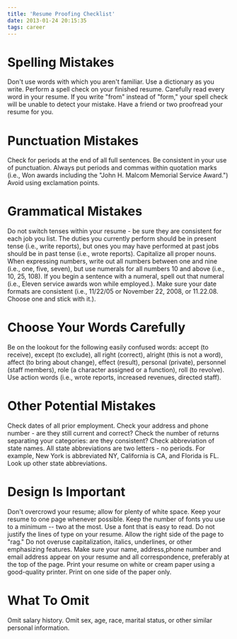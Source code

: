 ```yaml
---
title: 'Resume Proofing Checklist'
date: 2013-01-24 20:15:35
tags: career
---
```


Spelling Mistakes
===
Don't use words with which you aren't familiar.
Use a dictionary as you write.
Perform a spell check on your finished resume.
Carefully read every word in your resume. If you write "from" instead of "form," your spell check will be unable to detect your mistake.
Have a friend or two proofread your resume for you.

Punctuation Mistakes
===
Check for periods at the end of all full sentences.
Be consistent in your use of punctuation.
Always put periods and commas within quotation marks (i.e., Won awards including the "John H. Malcom Memorial Service Award.")
Avoid using exclamation points.

Grammatical Mistakes
===
Do not switch tenses within your resume - be sure they are consistent for each job you list. The duties you currently perform should be in present tense (i.e., write reports), but ones you may have performed at past jobs should be in past tense (i.e., wrote reports).
Capitalize all proper nouns.
When expressing numbers, write out all numbers between one and nine (i.e., one, five, seven), but use numerals for all numbers 10 and above (i.e., 10, 25, 108).
If you begin a sentence with a numeral, spell out that numeral (i.e., Eleven service awards won while employed.).
Make sure your date formats are consistent (i.e., 11/22/05 or November 22, 2008, or 11.22.08. Choose one and stick with it.).

Choose Your Words Carefully
===
Be on the lookout for the following easily confused words: accept (to receive), except (to exclude), all right (correct), alright (this is not a word), affect (to bring about change), effect (result), personal (private), personnel (staff members), role (a character assigned or a function), roll (to revolve).
Use action words (i.e., wrote reports, increased revenues, directed staff).

Other Potential Mistakes
===
Check dates of all prior employment.
Check your address and phone number - are they still current and correct?
Check the number of returns separating your categories: are they consistent?
Check abbreviation of state names. All state abbreviations are two letters - no periods. For example, New York is abbreviated NY, California is CA, and Florida is FL. Look up other state abbreviations.

Design Is Important
===
Don't overcrowd your resume; allow for plenty of white space.
Keep your resume to one page whenever possible.
Keep the number of fonts you use to a minimum -- two at the most.
Use a font that is easy to read. Do not justify the lines of type on your resume. Allow the right side of the page to "rag."
Do not overuse capitalization, italics, underlines, or other emphasizing features.
Make sure your name, address,phone number and email address appear on your resume and all correspondence, preferably at the top of the page.
Print your resume on white or cream paper using a good-quality printer. Print on one side of the paper only.

What To Omit
===
Omit salary history.
Omit sex, age, race, marital status, or other similar personal information.
